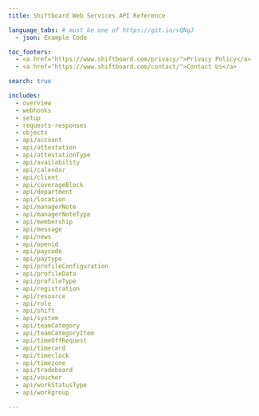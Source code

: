```yaml
---
title: Shiftboard Web Services API Reference

language_tabs: # must be one of https://git.io/vQNgJ
  - json: Example Code

toc_footers:
  - <a href="https://www.shiftboard.com/privacy/">Privacy Policy</a>
  - <a href="https://www.shiftboard.com/contact/">Contact Us</a>

search: true

includes:
  - overview
  - webhooks
  - setup
  - requests-responses
  - objects
  - api/account
  - api/attestation
  - api/attestationType
  - api/availability
  - api/calendar
  - api/client
  - api/coverageBlock
  - api/department
  - api/location
  - api/managerNote
  - api/managerNoteType
  - api/membership
  - api/message
  - api/news
  - api/openid
  - api/paycode
  - api/paytype
  - api/profileConfiguration
  - api/profileData
  - api/profileType
  - api/registration
  - api/resource
  - api/role
  - api/shift
  - api/system
  - api/teamCategory
  - api/teamCategoryItem
  - api/timeOffRequest
  - api/timecard
  - api/timeclock
  - api/timezone
  - api/tradeboard
  - api/voucher
  - api/workStatusType
  - api/workgroup

---
```

